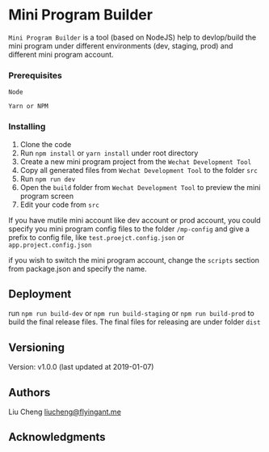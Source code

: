 # Mini Program Builder 

`Mini Program Builder` is a tool (based on NodeJS) help to devlop/build the mini program under different environments (dev, staging, prod) and different mini program account.

### Prerequisites

```
Node

Yarn or NPM
```

### Installing

1. Clone the code
2. Run `npm install` or `yarn install` under root directory
3. Create a new mini program project from the `Wechat Development Tool`
4. Copy all generated files from `Wechat Development Tool` to the folder `src`
5. Run `npm run dev`
6. Open the `build` folder from `Wechat Development Tool` to preview the mini program screen
7. Edit your code from `src`

If you have mutile mini account like dev account or prod account, you could specify you mini program config files to the folder `/mp-config` and give a prefix to config file, like `test.proejct.config.json` or `app.project.config.json`

if you wish to switch the mini program account, change the `scripts` section from package.json and specify the name.

## Deployment

run `npm run build-dev` or `npm run build-staging` or `npm run build-prod` to build the final release files. 
The final files for releasing are under folder `dist`


## Versioning

Version: v1.0.0 (last updated at 2019-01-07)

## Authors

Liu Cheng <liucheng@flyingant.me>

## Acknowledgments

